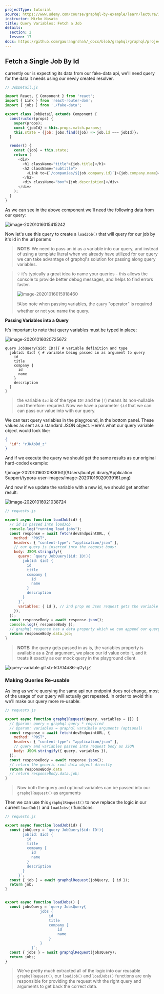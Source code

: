 ```yaml
---
projectType: tutorial
source: https://www.udemy.com/course/graphql-by-example/learn/lecture/16580146#overview
instructor: Mirko Nasato
title: Query Variables: Fetch a Job
details:
  section: 2
  lesson: 17
docs: https://github.com/gaurangrshah/_docs/blob/graphql/graphql/projects/udemy/graphql-job-board/setup.md
---
```




## Fetch a Single Job By Id



currently our <JobDetail/> is expecting its data from our fake-data api, we'll need query for the data it needs using our newly created resolver. 

```js
// JobDetail.js

import React, { Component } from 'react';
import { Link } from 'react-router-dom';
import { jobs } from './fake-data';

export class JobDetail extends Component {
  constructor(props) {
    super(props);
    const {jobId} = this.props.match.params;
    this.state = {job: jobs.find((job) => job.id === jobId)};
  }

  render() {
    const {job} = this.state;
    return (
      <div>
        <h1 className="title">{job.title}</h1>
        <h2 className="subtitle">
          <Link to={`/companies/${job.company.id}`}>{job.company.name}</Link>
        </h2>
        <div className="box">{job.description}</div>
      </div>
    );
  }
}

```



As we can see in the above component we'll need the following data from our query:

![image-20201016015415242](https://tva1.sinaimg.cn/large/007S8ZIlly1gjr4rrsgxjj30n50a4my8.jpg)



Now let's use this query to create a `loadJob()` that will query for our job by it's id in the url params



> **NOTE:** We need to pass an id as a variable into our query, and instead of using a template literal when we already have utilized for our query we can take advantage of graphql's solution for passing along query variables.



> 💡 it's typically a great idea to name your queries - this allows the console to provide better debug messages, and helps to find errors faster. 
>
> ![image-20201016015918460](https://tva1.sinaimg.cn/large/007S8ZIlly1gjr4x11y1aj30sz0b2q45.jpg)
>
> ❗️Also note when passing variables, the `query` "operator" is required whether or not you name the query. 





**Passing Variables into a Query**

It's important to note that query variables must be typed in place:

![image-20201016020725672](https://tva1.sinaimg.cn/large/007S8ZIlly1gjr55hcsu9j30su0a4jsg.jpg)

```
query JobQuery($id: ID!){ # variable definition and type
  job(id: $id) { # variable being passed in as argument to query
    id
    title
    company {
      id
      name
    }
    description
  }
}
```

> the variable `$id` is of the type `ID!` and the (`!`) means its non-nullable and therefore: requried. Now we have a parameter `$id` that we can can pass our value into with our query.



We can test query variables in the playground, in the bottom panel. These values as sent as a standard JSON object. Here's what our query variable object would look like: 

```json
{
  "id": "rJKAbDd_z"
}
```

And if we execute the query we should get the same results as our original hard-coded example:

![image-20201016020939161](/Users/bunty/Library/Application Support/typora-user-images/image-20201016020939161.png)

And now if we update the variable with a new id, we should get another result:

![image-20201016021038724](https://tva1.sinaimg.cn/large/007S8ZIlly1gjr58sx8htj30rk0apjsk.jpg)





```js
// requests.js

export async function loadJob(id) {
  // id is passed into loadJob
  console.log("running load jobs");
  const response = await fetch(devEndpointURL, {
    method: "POST",
    headers: { "content-type": "application/json" },
    // our query is inserted into the request body:
    body: JSON.stringify({
      query: `query JobQuery($id: ID!){
        job(id: $id) {
          id
          title
          company {
            id
            name
          }
          description
        }
      }`,
      variables: { id }, // 2nd prop on Json request gets the variable
    }),
  });
  const responseBody = await response.json();
  console.log({ responseBody });
  // graphql response has a data property which we can append our query results onto
  return responseBody.data.job;
}
```

> **NOTE:** the query gets passed in as is, the variables property is available as a 2nd argument, we place our id value onto it, and it treats it exactly as our mock query in the playground client.  

![query-variable.gif.sb-50704d86-qGyLjZ](https://tva1.sinaimg.cn/large/007S8ZIlly1gjr5qz4iiog30to0r8kjz.gif)





### Making Queries Re-usable

As long as we're querying the same api our endpoint does not change, most of the usage of our query will actually get repeated. In order to avoid this we'll make our query more re-usable:

```js
// requests.js

export async function graphqlRequest(query, variables = {}) {
  // @param: query = graphql query * required
  // @param: variables = graphql varaibale arguments (optional)
  const response = await fetch(devEndpointURL, {
    method: "POST",
    headers: { "content-type": "application/json" },
    // query and variables passed into request body as JSON
    body: JSON.stringify({ query, variables }),
  });
  const responseBody = await response.json();
  // return the generic root data object directly
  return responseBody.data 
  // return responseBody.data.job;
}
```

> Now both the query and optional variables can be passed into our `graphqlRequest()` as arguments



Then we can use this `graphqlRequest()` to now replace the logic in our current `loadJob()` and `loadJobs()` functions:

```js
// requests.js

export async function loadJob(id) {
  const jobQuery = `query JobQuery($id: ID!){
        job(id: $id) {
          id
          title
          company {
            id
            name
          }
          description
        }
      }`;
  const { job } = await graphqlRequest(jobQuery, { id });
  return job;
}


export async function loadJobs() {
  const jobsQuery = `query JobsQuery{
				jobs {
					id
					title
					company {
						id
						name
					}
				}
			}`;
  const { jobs } = await graphqlRequest(jobsQuery);
  return jobs;
}
```

> We've pretty much extracted all of the logic into our reusable `graphqlRequest()`, our `loadJob()` and `loadJobs()` functions are only responsible for providing the request with the right query and arguments to get back the correct data. 

